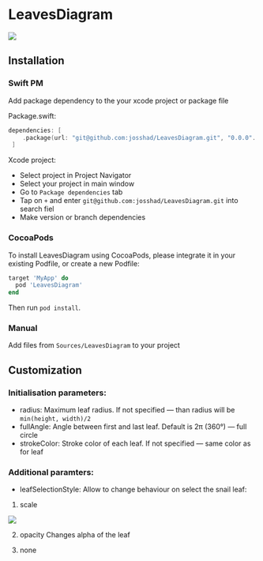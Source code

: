 # LeavesDiagram
<img src="https://josshad.github.io/LeavesDiagram/reloading.gif">

## Installation
### Swift PM
Add package dependency to the your xcode project or package file

Package.swift:
```swift
dependencies: [
    .package(url: "git@github.com:josshad/LeavesDiagram.git", "0.0.0"..."0.1.0")
 ]
```

Xcode project:
* Select project in Project Navigator
* Select your project in main window
* Go to `Package dependencies` tab
* Tap on `+` and enter `git@github.com:josshad/LeavesDiagram.git` into search fiel
* Make version or branch dependencies

### CocoaPods
To install LeavesDiagram using CocoaPods, please integrate it in your existing Podfile, or create a new Podfile:

```ruby
target 'MyApp' do
  pod 'LeavesDiagram'
end
```
Then run `pod install`.

### Manual
Add files from `Sources/LeavesDiagram` to your project

## Customization

### Initialisation parameters:
- radius: Maximum leaf radius. If not specified — than radius will be `min(height, width)/2`
- fullAngle: Angle between first and last leaf. Default is 2π (360°) — full circle
- strokeColor: Stroke color of each leaf. If not specified — same color as for leaf

### Additional paramters:
- leafSelectionStyle: Allow to change behaviour on select the snail leaf:
1. scale
<img src="https://josshad.github.io/LeavesDiagram/scaling.gif">

2. opacity
Changes alpha of the leaf

3. none
